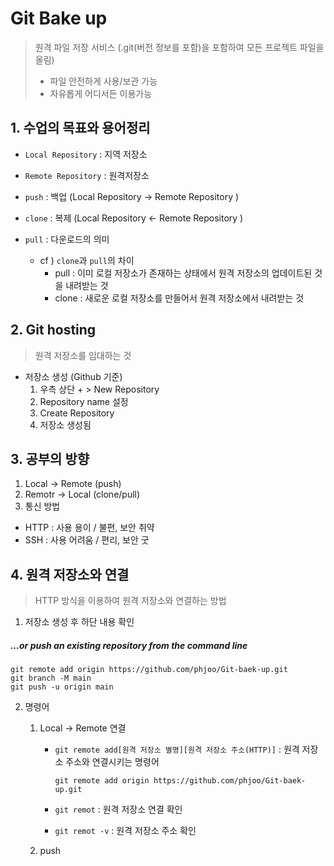 # Git Bake up

> 원격 파일 저장 서비스 (.git(버전 정보를 포함)을 포함하여 모든 프로젝트 파일을 올림)
>
> - 파일 안전하게 사용/보관 가능
> - 자유롭게 어디서든 이용가능



## 1. 수업의 목표와 용어정리

- `Local Repository` : 지역 저장소 

- `Remote Repository` : 원격저장소

- `push` : 백업 (Local Repository -> Remote Repository )
- `clone` : 복제 (Local Repository <- Remote Repository )
- `pull` : 다운로드의 의미 
  - cf ) `clone`과 `pull`의 차이 
    - pull : 이미 로컬 저장소가 존재하는 상태에서 원격 저장소의 업데이트된 것을 내려받는 것
    - clone : 새로운 로컬 저장소를 만들어서 원격 저장소에서 내려받는 것



## 2. Git hosting 

> 원격 저장소를 임대하는 것

- 저장소 생성 (Github 기준)
  1. 우측 상단 + > New Repository
  2. Repository name 설정
  3. Create Repository
  4. 저장소 생성됨



## 3. 공부의 방향

1. Local -> Remote (push)
2. Remotr -> Local (clone/pull)
3. 통신 방법

- HTTP : 사용 용이 / 불편, 보안 취약
- SSH : 사용 어려움 / 편리, 보안 굿



## 4. 원격 저장소와 연결

> HTTP 방식을 이용하여 원격 저장소와 연결하는 방법

1. 저장소 생성 후 하단 내용 확인

##### …or push an existing repository from the command line

```
git remote add origin https://github.com/phjoo/Git-baek-up.git
git branch -M main
git push -u origin main
```

2. 명령어
   1. Local -> Remote 연결

      - `git remote add[원격 저장소 별명][원격 저장소 주소(HTTP)]` : 원격 저장소 주소와 연결시키는 명령어 

        ``` 
        git remote add origin https://github.com/phjoo/Git-baek-up.git
        ```

      - `git remot` : 원격 저장소 연결 확인

      - `git remot -v` : 원격 저장소 주소 확인 

   2. push

   

